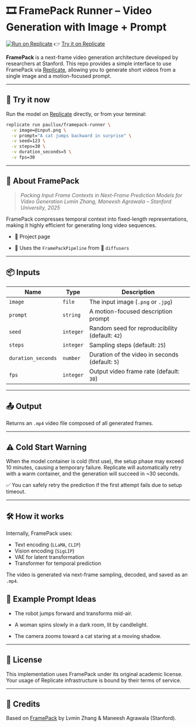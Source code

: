 # 🎞️ FramePack Runner – Video Generation with Image + Prompt

[![Run on Replicate](https://replicate.com/badge.svg)](https://replicate.com/paullux/framepack-runner)
👉 [Try it on Replicate](https://replicate.com/paullux/framepack-runner)

**FramePack** is a next-frame video generation architecture developed by researchers at Stanford.
This repo provides a simple interface to use FramePack via [Replicate](https://replicate.com/paullux/framepack-runner), allowing you to generate short videos from a single image and a motion-focused prompt.

---

## 🚀 Try it now

Run the model on [Replicate](https://replicate.com/paullux/framepack-runner) directly, or from your terminal:

```bash
replicate run paullux/framepack-runner \
  -v image=@input.png \
  -v prompt="A cat jumps backward in surprise" \
  -v seed=123 \
  -v steps=30 \
  -v duration_seconds=5 \
  -v fps=30
```

---

## 🧠 About FramePack

> *Packing Input Frame Contexts in Next-Frame Prediction Models for Video Generation*
> *Lvmin Zhang, Maneesh Agrawala – Stanford University, 2025*

FramePack compresses temporal context into fixed-length representations, making it highly efficient for generating long video sequences.

- 📄 Project page

- 🧪 Uses the `FramePackPipeline` from 🤗 `diffusers`


---

## 📦 Inputs

| Name               | Type      | Description                                     |
|--------------------|-----------|-------------------------------------------------|
| `image`            | `file`    | The input image (`.png` or `.jpg`)              |
| `prompt`           | `string`  | A motion-focused description prompt             |
| `seed`             | `integer` | Random seed for reproducibility (default: `42`) |
| `steps`            | `integer` | Sampling steps (default: `25`)                  |
| `duration_seconds` | `number`  | Duration of the video in seconds (default: `5`) |
| `fps`              | `integer` | Output video frame rate (default: `30`)         |

---

## 📤 Output

Returns an `.mp4` video file composed of all generated frames.


---

## ⚠️ Cold Start Warning

When the model container is cold (first use), the setup phase may exceed 10 minutes, causing a temporary failure.
Replicate will automatically retry with a warm container, and the generation will succeed in ~30 seconds.

✅ You can safely retry the prediction if the first attempt fails due to setup timeout.

---

## 🛠 How it works

Internally, FramePack uses:

- Text encoding (`LLaMA`, `CLIP`)
- Vision encoding (`SigLIP`)
- VAE for latent transformation
- Transformer for temporal prediction

The video is generated via next-frame sampling, decoded, and saved as an `.mp4`.

## 📸 Example Prompt Ideas

- The robot jumps forward and transforms mid-air.

- A woman spins slowly in a dark room, lit by candlelight.

- The camera zooms toward a cat staring at a moving shadow.


---

## 📃 License
This implementation uses FramePack under its original academic license.
Your usage of Replicate infrastructure is bound by their terms of service.


---

## 🙌 Credits

Based on [FramePack](https://github.com/lllyasviel/FramePack/) by Lvmin Zhang & Maneesh Agrawala (Stanford).



